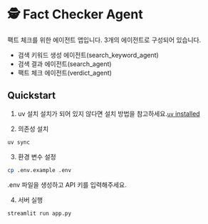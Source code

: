 # 🕵️ Fact Checker Agent
팩트 체크를 위한 에이전트 앱입니다.
3개의 에이전트로 구성되어 있습니다. 
- 검색 키워드 생성 에이전트(search_keyword_agent)
- 검색 결과 에이전트(search_agent)
- 팩트 체크 에이전트(verdict_agent)

## Quickstart
1. uv 설치
설치가 되어 있지 않다면 설치 방법을 참고하세요.[`uv` installed](https://docs.astral.sh/uv/)

2. 의존성 설치
```bash
uv sync
```

3. 환경 변수 설정
```bash
cp .env.example .env
```
.env 파일을 생성하고 API 키를 입력해주세요.

4. 서버 실행
```bash
streamlit run app.py
```


